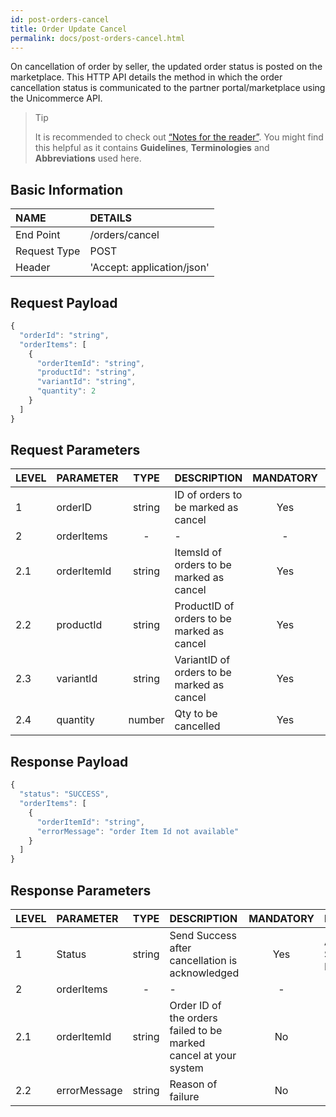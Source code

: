 ```yaml
---
id: post-orders-cancel
title: Order Update Cancel
permalink: docs/post-orders-cancel.html
---
```



On cancellation of order by seller, the updated order status is posted on the marketplace. This HTTP API details the method in which the order cancellation status is communicated to the partner portal/marketplace using the Unicommerce API.

>Tip
>
>It is recommended to check out [“Notes for the reader”](/docs/notes-for-reader.html). You might find this helpful as it contains **Guidelines**, **Terminologies** and **Abbreviations** used here.

## Basic Information

| NAME             | DETAILS                                                  | 
| :----------------| :------------------------------------------------------  | 
| End Point        | /orders/cancel                                           | 
| Request Type     | POST                                                     | 
| Header           | 'Accept: application/json'                               | 

    
## Request Payload

```js
{
  "orderId": "string",
  "orderItems": [
    {
      "orderItemId": "string",
      "productId": "string",
      "variantId": "string",
      "quantity": 2
    }
  ]
}
```
## Request Parameters

| LEVEL       | PARAMETER            | TYPE   | DESCRIPTION                                                                     | MANDATORY | NOTES                                                                 |
|:-------------|:----------------------|:--------:|:-----------------------------------------|:-----------:|:------------------------| 
| 1     | orderID     | string | ID of orders to be marked as cancel        | Yes       | -     | 
| 2     | orderItems  | -      | -                                          | -         | -     | 
| 2.1   | orderItemId | string | ItemsId of orders to be marked as cancel   | Yes       | -     | 
| 2.2   | productId   | string | ProductID of orders to be marked as cancel | Yes       | -     | 
| 2.3   | variantId   | string | VariantID of orders to be marked as cancel | Yes       | -     | 
| 2.4   | quantity    | number | Qty to be cancelled                        | Yes       | -     | 




## Response Payload

```js
{
  "status": "SUCCESS",
  "orderItems": [
    {
      "orderItemId": "string",
      "errorMessage": "order Item Id not available"
    }
  ]
}
```

## Response Parameters

| LEVEL       | PARAMETER            | TYPE   | DESCRIPTION                                                                     | MANDATORY | NOTES                                                                 |
|:-------------|:----------------------|:--------:|:-----------------------------------------|:-----------:|:------------------------| 
| 1     | Status       | string | Send Success after cancellation is acknowledged                  | Yes       | Allowable: SUCCESS, FAILED, PARTIAL_SUCCESS | 
| 2     | orderItems   | -      | -                                                                | -         | -                                           | 
| 2.1   | orderItemId  | string | Order ID of the orders failed to be marked cancel at your system | No        | -                                           | 
| 2.2   | errorMessage | string | Reason of failure                                                | No        | -                                           |

